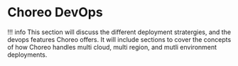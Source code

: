 # Choreo DevOps

!!! info 
    This section will discuss the different deployment stratergies, and the devops features Choreo offers. It will include sections to cover the concepts of how Choreo handles multi cloud, multi region, and mutli environment deployments.
